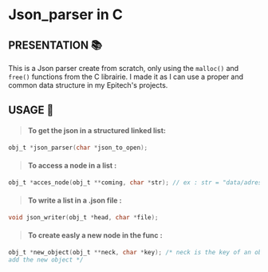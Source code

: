 # Json_parser in C 


## PRESENTATION :books:
This is a Json parser create from scratch, only using the `malloc()` and `free()` functions from the C librairie.
I made it as I can use a proper and common data structure in my Epitech's projects.

## USAGE 🔩

> #### To get the json in a structured linked list:

```C
obj_t *json_parser(char *json_to_open);
```
> #### To access a node in a list :

```C
obj_t *acces_node(obj_t **coming, char *str); // ex : str = "data/adress_data/Chicago/Mr_X"
```

> #### To write a list in a .json file :

```C
void json_writer(obj_t *head, char *file);
```

> #### To create easly a new node in the func :

```C
obj_t *new_object(obj_t **neck, char *key); /* neck is the key of an object in the linked list where you want to
add the new object */
```
